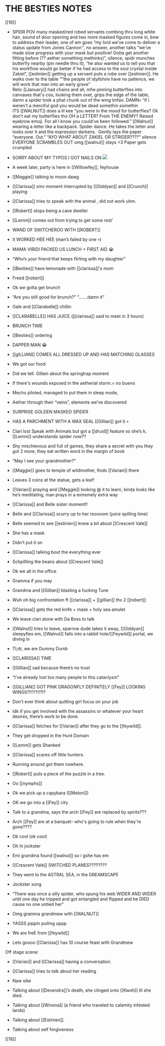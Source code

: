 # THE BESTIES NOTES

[[16]]

-   SPIDR POV many masked/red robed servants combing thru long white hair, sound of door opening and two more masked figures come in, bow to address their leader, one of em goes “my lord we’ve come to deliver a status update from Jones Cannon'', no answer, another talks “we’ve made slow progress with your mask but positive! Gotta get another fitting before (?? aether something methinks)”, silence, spidr munches butterfly nearby (pin needle thru it), “he also wanted us to tell you that his workflow would go better if he had access to the soul crystal inside Zakiel”, [[estinien]] getting up a servant puts a robe over [[estinien]]. He walks over to the table “”the people of idyllshire have no patience, we will work that man into an early grave”  
    Relic [[January]] had chains and all, mfw pinning butterflies into canvases that's coo, looking them over, grips the edge of the table, damn a spider took a phat chunk out of the wing lmfao. DAMN💀 “if i weren't a merciful god you would be dead somethin somethin  
    ITS [[WALNUT]] does a lil kee “you were in the mood for butterflies? Ok don't eat my butterflies tho OH a LETTER? From THE ENEMY? Raised eyebrow emoji. For all I know you could've been followed.” [[Walnut]] wearing a letter like a backpack. Spider dance. He takes the letter and looks over it and the expression darkens.  Gently lays the paper “everyone. Out.” “AYO WHAT ABOUT ZAKIEL OR STRIDER????” silence EVERYONE SCRAMBLES OUT omg [[walnut]] stays <3 Paper gets crumpled
    
-   SORRY ABOUT MY TYPOS I GOT NAILS ON ![](https://lh5.googleusercontent.com/V1AI9w_ZHh49Hbh_2DTVLBsmQcSJ22lEdykhPB4xO6rGoWeSLWxuwOgtSgecaM06J_0azFTkOP1Z5uTsKMh5-M8yuDxmDg7QnyvlPwm1eVINRJVa8ywjm9qvMbPQUq9alDQamzy_wadG0DNqyQ)
    
-   A week later, party is here in [[Willowfey]], feyhouse
    
-   [[Maggie]] talking to moon dawg   
    
-   [[Clarissa]] smv moment interrupted by [[Giddyan]] and [[Crunch]] playing
    

-   [[Clarissa]] tries to speak with the animal , did not work uhm.
    

-   [[Robert]] stops being a cave dweller
    
-   [[Lemm]] comes out from trying to get some rest’
    
-   WAND OF SWITCHEROO WITH [[ROBERT]]
    

-   It WORKED HEE HEE (man’s failed by one 💀)
    

-   MAMA VIRIDI PACKED US LUNCH + FIRST AID 😭
    
-   “Who’s your friend that keeps flirting with my daughter”
    
-   [[Besties]] have lemonade with [[clarissa]]'s mom
    
-   Freed [[robert]]
    
-   Ok we gotta get brunch
    
-   “Are you still good for brunch?” “.......damn it”
    
-   Gale and [[Clarabelle]] chillin
    
-   [[CLARABELLE]] HAS JUICE ([[clarissa]] said to meet in 3 hours)
    
-   BRUNCH TIME
    

-   [[Besties]] ordering
    
-   DAPPER MAN 😭
    
-   [[gILLIAN]] COMES ALL DRESSED UP AND HAS MATCHING GLASSES
    
-   We got our food
    
-   Did we tell. Gillain about the springtrap moment
    
-   If there's wounds exposed in the aetherial storm.= no bueno
    
-   Mechs piloted, managed to put them in sleep mode,
    
-   Aether through their “veins”, elements we’ve discovered
    

  

-   SURPRISE GOLDEN MASKED SPIDER
    
-   HAS A PARCHMENT WITH A WAX SEAL [[Gillian]] got it 💀
    
-   Clari lost Speak with Animals but got a [[druid]] feature so she’s k, [[Lemm]] understands spider now??
    
-   Shy mischievous and full of games, they share a secret with you they got 2 more, they eat written word in the margin of book
    
-   “May I see your grandmother?”
    
-   [[Maggie]] goes to temple of wildmother, finds [[Varian]] there
    
-   Leaves 3 coins at the statue, gets a leaf!
    
-   [[Varian]] praying and [[Maggie]] looking @ it to learn, kinda looks like he’s meditating, man prays in a extremely extra way
    
-   [[Clarissa]] and Belle sister moment!!
    
-   Belle and [[Clarissa]] scurry up to her rooooom (juice spilling time)
    

-   Belle seemed to see [[estinien]] knew a bit about [[Crescent Vale]]
    
-   She has a mask
    

-   Didn't put it on
    

-   [[Clarissa]] talking bout the everything ever
    
-   Schpillling the beans about [[Crescent Vale]]
    

-   Ok we all in the office
    

-   Gramma if you may
    
-   Grandma and [[Gillian]] blasting a fucking Tune
    

-   Wuh oh big confrontation ft [[clarissa]] + [[gillian]] thx 2 [[robert]]
    

-   [[Clarissa]] gets the red knife + mask + holy sea amulet
    

-   We leave clari alone with Da Boss to talk
    
-   [[Walnut]] tries to leave, sparrow dude takes it away, [[Giddyan]] sleepyfies em, [[Walnut]] falls into a rabbit hole/[[Feywild]] portal, we diving in
    
-   Tl;dr, we are Dummy Dumb
    
-   [[CLARISSA]] TIME
    
-   [[Gillian]] sad because there’s no trust
    
-   “I've already lost too many people to this cataclysm”
    
-   [[GILLIAN]] GOT PINK DRAGONFLY DEFINITELY [[Fey]] LOOKING WINGS?!!?!?!!?!?
    
-   Don't ever think about quitting girl focus on your job
    
-   Idk if you get involved with the assassins or whatever your heart desires, there’s work to be done.
    
-   [[Clarissa]] fetches for [[Varian]] after they go to the [[feywild]].
    
-   They get dropped in the Hunt Domain
    
-   [[Lemm]] gets Shanked
    
-   [[Clarissa]] scares off little hunters.
    
-   Running around got them nowhere.
    
-   [[Robert]] puts a piece of the puzzle in a tree.
    
-   Oo [[nymphs]]
    
-   Ok we pick up a capybara ([[Melon]])
    
-   OK we go into a [[Fey]] city
    

-   Talk to a grandma, says the arch [[Fey]] are replaced by spirits???
    
-   Arch [[Fey]] are at a banquet– who's going to rule when they're gone????
    

-   Ok cool (ok cool)
    
-   Oh hi jockster
    
-   Emi grandma found [[walnut]] so i gshe has em
    
-   [[Crescent Vale]] SWITCHED PLANES????????
    
-   They went to the ASTRAL SEA, in the DREAMSCAPE
    
-   Jockster song
    

-   “There was once a silly spider, who spung his web WIDER AND WIDER until one day he tripped and got entangled and flipped and he DIED cause no one untied her”
    

-   Omg gramma grandmew with [[WALNUT]]
    
-   YASSS pippin pulling uppp
    

-   We are freE from [[feywild]]
    

-   Lets goooo [[Clarissa]] has 10 course feast with Grandmew
    

  

Off stage scene:

-   [[Varian]] and [[Clarissa]] having a conversation.
    
-   [[Clarissa]] tries to talk about her reading
    
-   Naw sike
    
-   Talking about [[Devendra]]’s death, she clinged onto [[Kwoh]] til she died.
    
-   Talking about [[Winona]] (a friend who traveled to calamity infested lands)
    
-   Talking about [[Estinien]].
    
-   Talking about self forgiveness
    
[[18]]